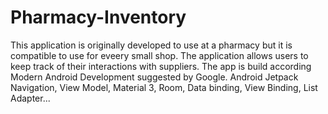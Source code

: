 # Pharmacy-Inventory
This application is originally developed to use at a pharmacy but it is compatible to use for eveery small shop. 
The application allows users to keep track of their interactions with suppliers.
The app is build according Modern Android Development suggested by Google.
Android Jetpack Navigation, View Model, Material 3, Room, Data binding, View Binding, List Adapter...
